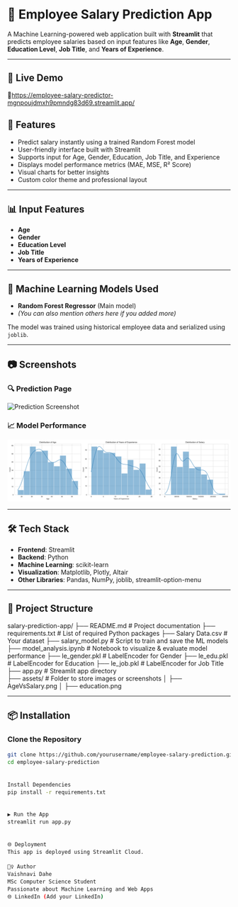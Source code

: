 # 💼 Employee Salary Prediction App

A Machine Learning-powered web application built with **Streamlit** that predicts employee salaries based on input features like **Age**, **Gender**, **Education Level**, **Job Title**, and **Years of Experience**.

---

## 🚀 Live Demo

🔗https://employee-salary-predictor-mgnpoujdmxh9pmndg83d69.streamlit.app/ 

## 📌 Features

- Predict salary instantly using a trained Random Forest model
- User-friendly interface built with Streamlit
- Supports input for Age, Gender, Education, Job Title, and Experience
- Displays model performance metrics (MAE, MSE, R² Score)
- Visual charts for better insights
- Custom color theme and professional layout

---

## 📊 Input Features

- **Age**
- **Gender**
- **Education Level**
- **Job Title**
- **Years of Experience**

---

## 🧠 Machine Learning Models Used

- **Random Forest Regressor** (Main model)
- *(You can also mention others here if you added more)*

The model was trained using historical employee data and serialized using `joblib`.

---

## 📷 Screenshots

### 🔍 Prediction Page
![Prediction Screenshot](prediction.png)

### 📈 Model Performance
![Performance Screenshot](numerical_distributions.png)

---

## 🛠️ Tech Stack

- **Frontend**: Streamlit
- **Backend**: Python
- **Machine Learning**: scikit-learn
- **Visualization**: Matplotlib, Plotly, Altair
- **Other Libraries**: Pandas, NumPy, joblib, streamlit-option-menu

---

## 📂 Project Structure
salary-prediction-app/
├── README.md                     # Project documentation
├── requirements.txt              # List of required Python packages
├── Salary Data.csv               # Your dataset
├── salary_model.py                # Script to train and save the ML models
├── model_analysis.ipynb          # Notebook to visualize & evaluate model performance
├── le_gender.pkl                 # LabelEncoder for Gender
├── le_edu.pkl                    # LabelEncoder for Education
├── le_job.pkl                    # LabelEncoder for Job Title
├── app.py                        # Streamlit app directory               
├── assets/                       # Folder to store images or screenshots
│   ├── AgeVsSalary.png
│   ├── education.png




---

## 📦 Installation

### Clone the Repository
```bash
git clone https://github.com/yourusername/employee-salary-prediction.git
cd employee-salary-prediction


Install Dependencies
pip install -r requirements.txt


▶️ Run the App
streamlit run app.py


🌐 Deployment
This app is deployed using Streamlit Cloud.

🙋‍♀️ Author
Vaishnavi Dahe
MSc Computer Science Student
Passionate about Machine Learning and Web Apps
🌐 LinkedIn (Add your LinkedIn)

